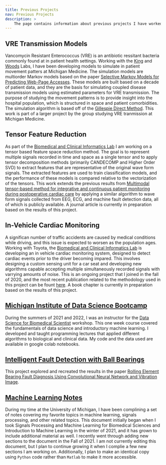 ```yaml
---
title: Previous Projects
nav: Previous Projects
description: >
    The page contains information about previous projects I have worked on
---
```


## VRE Transmission Models
Vancomycin Resistant Enterococcus (VRE) is an antibiotic ressitant bacteria commonly found at in patient health settings. Working with the [King](https://kinglab.eeb.lsa.umich.edu/) and [Woods](https://the-woods-lab.com/) Labs, I have been developing models to simulate in patient movement patters at Michigan Medicine. The simulation models are multiorder Markov models based on the paper [Selective Markov Models for Predicting Web-Page Accesses](https://archive.siam.org/meetings/sdm01/pdf/sdm01_04.pdf). These models are built based on a decade of patient data, and they are the basis for simulating coupled disease transmission models using estimated parameters for VRE transmission. The purpose of studying the movement patterns is to provide insight into the hospital population, which is structured in space and patient comorbidities. The simulation algorithm is based off of the [Gillespie Direct Method](https://www.sciencedirect.com/science/article/pii/0021999176900413). This work is part of a larger project by the group studying VRE tranmission at Michigan Medicine.

## Tensor Feature Reduction
As part of the [Biomedical and Clinical Informatics Lab](https://najarianlab.ccmb.med.umich.edu/home) I am working on a tensor based feature space reduction method. The goal is to represent multiple signals recorded in time and space as a single tensor and to apply tensor decomposition methods (primarily CANDECOMP and Higher Order SVD) to extract features that are representative of the original wave form signals. The extracted features are used to train classification models, and the performance of these models is compared relative to the vectorization of the tensors. This work extends the previous results from [Multimodal tensor-based method for integrative and continuous patient monitoring during postoperative cardiac care](https://www.sciencedirect.com/science/article/pii/S0933365721000257) by applying a similar algorithm to wave form signals collected from EEG, ECG, and machine fault detection data, all of which is publicly available. A journal article is currently in preparation based on the results of this project.

## In-Vehicle Cardiac Monitoring
A significan number of traffic accidents are caused by medical conditions while driving, and this issue is expected to worsen as the population ages. Working with Toyota, the [Biomedical and Clinical Informatics Lab](https://najarianlab.ccmb.med.umich.edu/home) is developing an in vehicle cardiac monitoring system, designed to detect cardiac events prior to the driver becoming impared. This involves designing a custom sensing unit for a car seat and developing new algorithms capable accepting multiple simultaneously recorded signals with varrying amounts of noise. This is an ongoing project that I joined in the fall of 2020, and the most recent publication related to the methodology used in this project can be fount [here](https://www.sciencedirect.com/science/article/pii/S1746809420303347). A book chapter is currently in preparation based on the results of this project.

## [Michigan Institute of Data Science Bootcamp](https://jpickard1.github.io/content/previous_projects/MIDAS.html)

During the summers of 2021 and 2022, I was an instructor for the [Data Science for Biomedical Scientist](https://midas.umich.edu/data-science-for-biomedical-scientists/) workshop. This one week course covered the fundamentals of data science and introductory machine learning. I developed and taught programming lectures that applied different algorithms to biological and clinical data. My code and the data used are available in google colab notebooks.

## [Intelligent Fault Detection with Ball Bearings](https://jpickard1.github.io/content/previous_projects/Ball_Bearings_and_Vibration_Images.pdf)

This project explored and recreated the results in the paper [Rolling Element Bearing Fault Diagnosis Using Convolutional Neural Network and Vibration Image](https://www.sciencedirect.com/science/article/abs/pii/S1389041717303261).

## [Machine Learning Notes](https://drive.google.com/file/d/1-IX-_AwHDNvIuR2fkbN5uYLO6sQLxs2J/view?usp=sharing)

During my time at the University of Michigan, I have been complining a set of notes covering my favorite topics in machine learning, signals processing, and other related topics. This document initially began when I took Signals Processing and Machine Learning for Biomedical Sciences and Introduction to Machine Learning in the winter of 2021, and it has grown to include additional material as well. I recently went through adding new sections to the document in the Fall of 2021. I am not currently editing this document, but I plan to continue growing it when I complie a few new sections I am working on. Additionally, I plan to make an identical copy using `Python` code rather than `Matlab` to make it more accessible.
